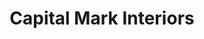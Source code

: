 ---
title: "Capital Mark Interiors"
url: /gilbert/capital-mark-interiors/
shop: interior decoration
---